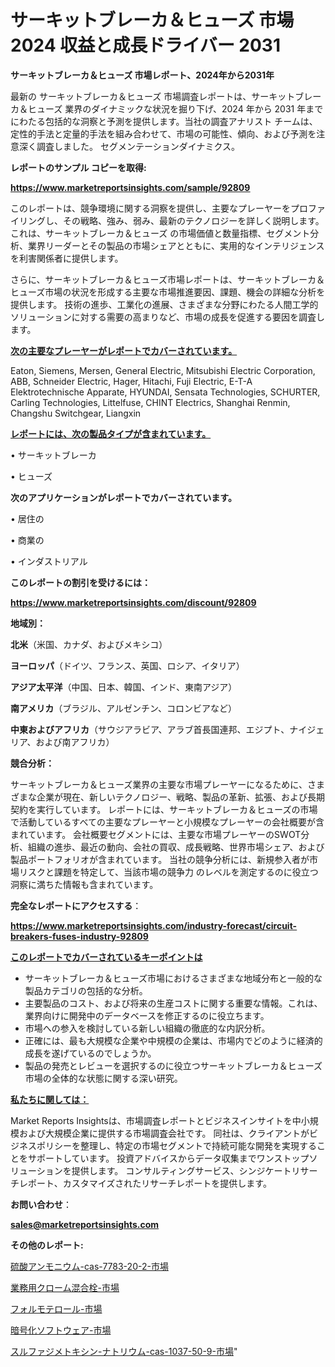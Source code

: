 # サーキットブレーカ＆ヒューズ 市場 2024 収益と成長ドライバー 2031

<strong>サーキットブレーカ＆ヒューズ 市場レポート、2024年から2031年</strong>

最新の サーキットブレーカ＆ヒューズ 市場調査レポートは、サーキットブレーカ＆ヒューズ 業界のダイナミックな状況を掘り下げ、2024 年から 2031 年までにわたる包括的な洞察と予測を提供します。当社の調査アナリスト チームは、定性的手法と定量的手法を組み合わせて、市場の可能性、傾向、および予測を注意深く調査しました。 セグメンテーションダイナミクス。



<strong>レポートのサンプル コピーを取得:</strong> <a href=https://www.marketreportsinsights.com/sample/92809>

<strong><u>https://www.marketreportsinsights.com/sample/92809</u></strong></a>

このレポートは、競争環境に関する洞察を提供し、主要なプレーヤーをプロファイリングし、その戦略、強み、弱み、最新のテクノロジーを詳しく説明します。 これは、サーキットブレーカ＆ヒューズ の市場価値と数量指標、セグメント分析、業界リーダーとその製品の市場シェアとともに、実用的なインテリジェンスを利害関係者に提供します。

さらに、サーキットブレーカ＆ヒューズ市場レポートは、サーキットブレーカ＆ヒューズ市場の状況を形成する主要な市場推進要因、課題、機会の詳細な分析を提供します。 技術の進歩、工業化の進展、さまざまな分野にわたる人間工学的ソリューションに対する需要の高まりなど、市場の成長を促進する要因を調査します。



<strong><u>次の主要なプレーヤーがレポートでカバーされています。</u></strong>

Eaton, Siemens, Mersen, General Electric, Mitsubishi Electric Corporation, ABB, Schneider Electric, Hager, Hitachi, Fuji Electric, E-T-A Elektrotechnische Apparate, HYUNDAI, Sensata Technologies, SCHURTER, Carling Technologies, Littelfuse, CHINT Electrics, Shanghai Renmin, Changshu Switchgear, Liangxin



<strong><u><b>レポートには、次の製品タイプが含まれています。</b></u></strong>

• サーキットブレーカ

• ヒューズ



<strong><b>次のアプリケーションがレポートでカバーされています。</b></strong>

• 居住の

• 商業の

• インダストリアル



<strong><b>このレポートの割引を受けるには：</b></strong><a href=https://www.marketreportsinsights.com/discount/92809>

<strong><u>https://www.marketreportsinsights.com/discount/92809</u></strong></a>



<strong>地域別：</strong>



<strong>北米</strong>（米国、カナダ、およびメキシコ）



<strong>ヨーロッパ</strong>（ドイツ、フランス、英国、ロシア、イタリア）



<strong>アジア太平洋</strong>（中国、日本、韓国、インド、東南アジア）



<strong>南アメリカ</strong>（ブラジル、アルゼンチン、コロンビアなど）



<strong>中東およびアフリカ</strong>（サウジアラビア、アラブ首長国連邦、エジプト、ナイジェリア、および南アフリカ）



<strong>競合分析：</strong>

サーキットブレーカ＆ヒューズ業界の主要な市場プレーヤーになるために、さまざまな企業が現在、新しいテクノロジー、戦略、製品の革新、拡張、および長期契約を実行しています。 レポートには、サーキットブレーカ＆ヒューズの市場で活動しているすべての主要なプレーヤーと小規模なプレーヤーの会社概要が含まれています。 会社概要セグメントには、主要な市場プレーヤーのSWOT分析、組織の進歩、最近の動向、会社の買収、成長戦略、世界市場シェア、および製品ポートフォリオが含まれています。 当社の競争分析には、新規参入者が市場リスクと課題を特定して、当該市場の競争力 のレベルを測定するのに役立つ洞察に満ちた情報も含まれています。



<strong>完全なレポートにアクセスする</strong>：

<a href=https://www.marketreportsinsights.com/industry-forecast/circuit-breakers-fuses-industry-92809>

<strong><u>https://www.marketreportsinsights.com/industry-forecast/circuit-breakers-fuses-industry-92809</u></strong></a>



<strong><u><b>このレポートでカバーされているキーポイントは</b></u></strong>
<ul>
  <li>サーキットブレーカ＆ヒューズ市場におけるさまざまな地域分布と一般的な製品カテゴリの包括的な分析。</li>
  <li>主要製品のコスト、および将来の生産コストに関する重要な情報。これは、業界向けに開発中のデータベースを修正するのに役立ちます。</li>
  <li>市場への参入を検討している新しい組織の徹底的な内訳分析。</li>
  <li>正確には、最も大規模な企業や中規模の企業は、市場内でどのように経済的成長を遂げているのでしょうか。</li>
  <li>製品の発売とレビューを選択するのに役立つサーキットブレーカ＆ヒューズ市場の全体的な状態に関する深い研究。</li>
</ul>


<strong><u><b>私たちに関しては：</b></u></strong>

Market Reports Insightsは、市場調査レポートとビジネスインサイトを中小規模および大規模企業に提供する市場調査会社です。 同社は、クライアントがビジネスポリシーを整理し、特定の市場セグメントで持続可能な開発を実現することをサポートしています。 投資アドバイスからデータ収集までワンストップソリューションを提供します。 コンサルティングサービス、シンジケートリサーチレポート、カスタマイズされたリサーチレポートを提供します。



<strong><b>お問い合わせ</b></strong>：

<a href=mailto:sales@marketreportsinsights.com>

<strong><u>sales@marketreportsinsights.com</u></strong></a>



<strong>その他のレポート:</strong>

<a href=https://www.linkedin.com/pulse/硫酸アンモニウム-cas-7783-20-2-市場-2023-swot-p0jhf/>硫酸アンモニウム-cas-7783-20-2-市場</a>

<a href=https://www.linkedin.com/pulse/業務用クローム混合栓-市場-2023-総利益と主要ベンダー-2030-analytics-achievers-24-analysis-fsxdf/>業務用クローム混合栓-市場</a>

<a href=https://www.linkedin.com/pulse/フォルモテロール-市場-2023-総合分析と事業成長戦略-2030-8mstf/>フォルモテロール-市場</a>

<a href=https://www.linkedin.com/pulse/暗号化ソフトウェア-市場-2030-年までの需要に焦点を当てた-2023-年調査レポート-pr-news-hub-wishf/>暗号化ソフトウェア-市場</a>

<a href=https://www.linkedin.com/pulse/スルファジメトキシン-ナトリウム-cas-1037-50-9-市場-2023-8cmgf/>スルファジメトキシン-ナトリウム-cas-1037-50-9-市場</a>"
